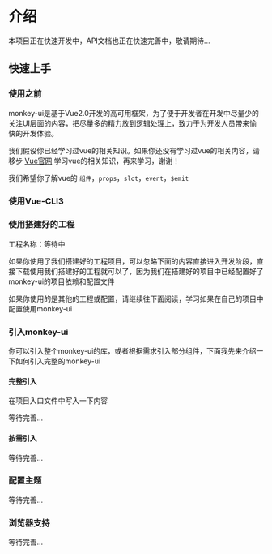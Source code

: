 # 介绍

<Alter show-icon>本项目正在快速开发中，API文档也正在快速完善中，敬请期待...</Alter>

## 快速上手

### 使用之前

monkey-ui是基于Vue2.0开发的高可用框架，为了便于开发者在开发中尽量少的关注UI层面的内容，把尽量多的精力放到逻辑处理上，致力于为开发人员带来愉快的开发体验。

我们假设你已经学习过vue的相关知识。如果你还没有学习过vue的相关内容，请移步 <a href="https://cn.vuejs.org/" target="_blank">Vue官网</a> 学习vue的相关知识，再来学习，谢谢！

我们希望你了解vue的 `组件`，`props`，`slot`，`event`，`$emit`

### 使用Vue-CLI3

### 使用搭建好的工程

工程名称：等待中

如果你使用了我们搭建好的工程项目，可以忽略下面的内容直接进入开发阶段，直接下载使用我们搭建好的工程就可以了，因为我们在搭建好的项目中已经配置好了monkey-ui的项目依赖和配置文件

如果你使用的是其他的工程或配置，请继续往下面阅读，学习如果在自己的项目中配置使用monkey-ui

### 引入monkey-ui


你可以引入整个monkey-ui的库，或者根据需求引入部分组件，下面我先来介绍一下如何引入完整的monkey-ui

#### 完整引入

在项目入口文件中写入一下内容

等待完善...

#### 按需引入

等待完善...

### 配置主题

等待完善...

### 浏览器支持

等待完善...
